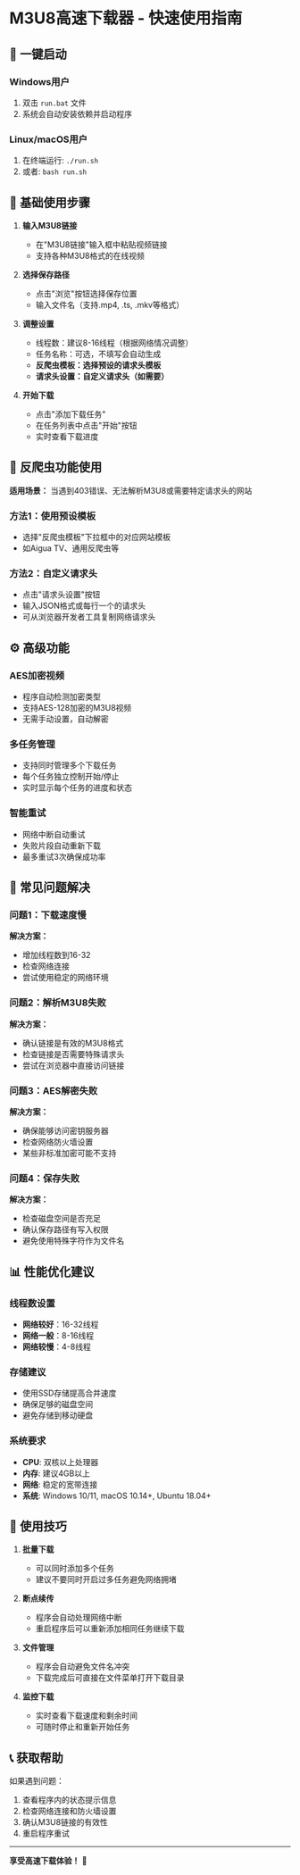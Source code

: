 # M3U8高速下载器 - 快速使用指南

## 🚀 一键启动

### Windows用户
1. 双击 `run.bat` 文件
2. 系统会自动安装依赖并启动程序

### Linux/macOS用户
1. 在终端运行: `./run.sh`
2. 或者: `bash run.sh`

## 📝 基础使用步骤

1. **输入M3U8链接**
   - 在"M3U8链接"输入框中粘贴视频链接
   - 支持各种M3U8格式的在线视频

2. **选择保存路径**
   - 点击"浏览"按钮选择保存位置
   - 输入文件名（支持.mp4, .ts, .mkv等格式）

3. **调整设置**
   - 线程数：建议8-16线程（根据网络情况调整）
   - 任务名称：可选，不填写会自动生成
   - **反爬虫模板：选择预设的请求头模板**
   - **请求头设置：自定义请求头（如需要）**

4. **开始下载**
   - 点击"添加下载任务"
   - 在任务列表中点击"开始"按钮
   - 实时查看下载进度

## 🔐 反爬虫功能使用

**适用场景：** 当遇到403错误、无法解析M3U8或需要特定请求头的网站

### 方法1：使用预设模板
- 选择"反爬虫模板"下拉框中的对应网站模板
- 如Aigua TV、通用反爬虫等

### 方法2：自定义请求头
- 点击"请求头设置"按钮
- 输入JSON格式或每行一个的请求头
- 可从浏览器开发者工具复制网络请求头

## ⚙️ 高级功能

### AES加密视频
- 程序自动检测加密类型
- 支持AES-128加密的M3U8视频
- 无需手动设置，自动解密

### 多任务管理
- 支持同时管理多个下载任务
- 每个任务独立控制开始/停止
- 实时显示每个任务的进度和状态

### 智能重试
- 网络中断自动重试
- 失败片段自动重新下载
- 最多重试3次确保成功率

## 🔧 常见问题解决

### 问题1：下载速度慢
**解决方案：**
- 增加线程数到16-32
- 检查网络连接
- 尝试使用稳定的网络环境

### 问题2：解析M3U8失败
**解决方案：**
- 确认链接是有效的M3U8格式
- 检查链接是否需要特殊请求头
- 尝试在浏览器中直接访问链接

### 问题3：AES解密失败
**解决方案：**
- 确保能够访问密钥服务器
- 检查网络防火墙设置
- 某些非标准加密可能不支持

### 问题4：保存失败
**解决方案：**
- 检查磁盘空间是否充足
- 确认保存路径有写入权限
- 避免使用特殊字符作为文件名

## 📊 性能优化建议

### 线程数设置
- **网络较好**：16-32线程
- **网络一般**：8-16线程  
- **网络较慢**：4-8线程

### 存储建议
- 使用SSD存储提高合并速度
- 确保足够的磁盘空间
- 避免存储到移动硬盘

### 系统要求
- **CPU**: 双核以上处理器
- **内存**: 建议4GB以上
- **网络**: 稳定的宽带连接
- **系统**: Windows 10/11, macOS 10.14+, Ubuntu 18.04+

## 🎯 使用技巧

1. **批量下载**
   - 可以同时添加多个任务
   - 建议不要同时开启过多任务避免网络拥堵

2. **断点续传**
   - 程序会自动处理网络中断
   - 重启程序后可以重新添加相同任务继续下载

3. **文件管理**
   - 程序会自动避免文件名冲突
   - 下载完成后可直接在文件菜单打开下载目录

4. **监控下载**
   - 实时查看下载速度和剩余时间
   - 可随时停止和重新开始任务

## 📞 获取帮助

如果遇到问题：
1. 查看程序内的状态提示信息
2. 检查网络连接和防火墙设置
3. 确认M3U8链接的有效性
4. 重启程序重试

---

**享受高速下载体验！** 🎉
